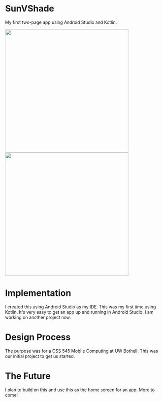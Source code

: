 # SunVShade
My first two-page app using Android Studio and Kotlin.

<img src="2-page-navigation-page1.PNG" width = "400">
<img src="2-page-navigation-page2.PNG" width = "400">

# Implementation 
I created this using Android Studio as my IDE. This was my first time using Kotlin.
It's very easy to get an app up and running in Android Studio. I am working on another project now.

# Design Process
The purpose was for a CSS 545 Mobile Computing at UW Bothell. This was our initial project to get us started.

# The Future
I plan to build on this and use this as the home screen for an app. More to come!
